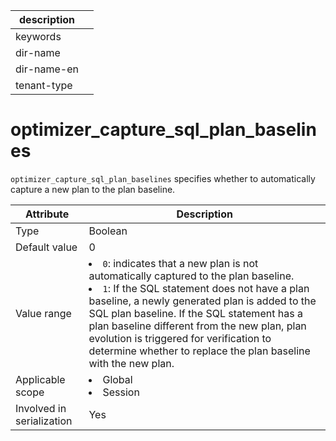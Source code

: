 |description||
|---|---|
|keywords||
|dir-name||
|dir-name-en||
|tenant-type||

# optimizer_capture_sql_plan_baselines

`optimizer_capture_sql_plan_baselines` specifies whether to automatically capture a new plan to the plan baseline.

| **Attribute** | **Description** |
|---------|----------------------------------------------------------------------------------------------------------------------------------------------------------------------------------------------------------------------------------------------------------------------|
| Type | Boolean |
| Default value | 0 |
| Value range | <li> `0`: indicates that a new plan is not automatically captured to the plan baseline.    <li> `1`: If the SQL statement does not have a plan baseline, a newly generated plan is added to the SQL plan baseline. If the SQL statement has a plan baseline different from the new plan, plan evolution is triggered for verification to determine whether to replace the plan baseline with the new plan.  |
| Applicable scope | <li> Global   <li> Session |
| Involved in serialization | Yes |

